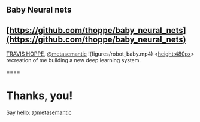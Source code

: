 ## Baby Neural nets
[https://github.com/thoppe/baby_neural_nets](https://github.com/thoppe/baby_neural_nets)
----------
[TRAVIS HOPPE](http://thoppe.github.io/), [@metasemantic](https://twitter.com/metasemantic)
!(figures/robot_baby.mp4) <<height:480px>> recreation of me building a new deep learning system.

====
    
#  Thanks, you!
Say hello: [@metasemantic](https://twitter.com/metasemantic)